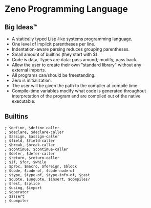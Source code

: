 # Zeno Programming Language

## Big Ideas™

- A statically typed Lisp-like systems programming language.
- One level of implicit parentheses per line.
- Indentation-aware parsing reduces grouping parentheses.
- Small amount of builtins (they start with $).
- Code is data, Types are data: pass around, modify, pass back.
- Allow the user to create their own "standard library" without any external imports.
- All programs can/should be freestanding.
- Zero is initialization.
- The user will be given the path to the compiler at compile time.
- Compile-time variables modify what code is generated throughout interpretation of the program and are compiled out of the native executable.

## Builtins

```z
; $define, $define-caller
; $declare, $declare-caller
; $assign, $assign-caller
; $field, $field-caller
; $break, $break-caller
; $continue, $continue-caller
; $defer, $defer-caller
; $return, $return-caller
; $if, $for, $while
; $proc, $macro, $foreign, $block
; $code, $code-of, $code-node-of
; $type, $type-of, $type-info-of, $cast
; $quote, $unquote, $insert, $compiles?
; $rest, $splice
; $using, $import
; $operator
; $assert
; $compiler
```
